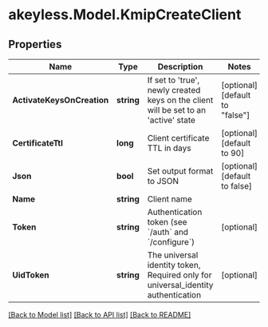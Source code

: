 # akeyless.Model.KmipCreateClient

## Properties

Name | Type | Description | Notes
------------ | ------------- | ------------- | -------------
**ActivateKeysOnCreation** | **string** | If set to &#39;true&#39;, newly created keys on the client will be set to an &#39;active&#39; state | [optional] [default to "false"]
**CertificateTtl** | **long** | Client certificate TTL in days | [optional] [default to 90]
**Json** | **bool** | Set output format to JSON | [optional] [default to false]
**Name** | **string** | Client name | 
**Token** | **string** | Authentication token (see &#x60;/auth&#x60; and &#x60;/configure&#x60;) | [optional] 
**UidToken** | **string** | The universal identity token, Required only for universal_identity authentication | [optional] 

[[Back to Model list]](../README.md#documentation-for-models) [[Back to API list]](../README.md#documentation-for-api-endpoints) [[Back to README]](../README.md)

